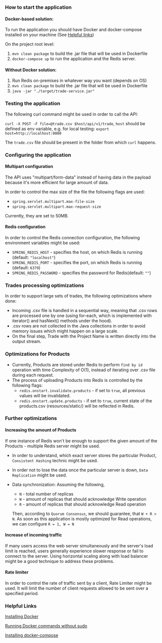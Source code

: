 ### How to start the application
#### Docker-based solution:

To run the application you should have Docker and docker-compose installed on your machine (See [Helpful links](helpful-links))

On the project root level:

1. `mvn clean package` to build the .jar file that will be used in Dockerfile
2. `docker-compose up` to run the application and the Redis server.

#### Without Docker solution:
1. Run Redis on-premises in whatever way you want (depends on OS)
2. `mvn clean package` to build the .jar file that will be used in Dockerfile
3. `java -jar "./target/trade-service.jar"`

### Testing the application

The following curl command might be used in order to call the API:

`curl -X POST -F file=@trade.csv $host/api/v1/trade`,
`host` should be defined as env variable, e.g. for local testing:
`export host=http://localhost:8080`

The `trade.csv` file should be present in the folder from which `curl` happens.

### Configuring the application

#### Multipart configuration 
The API uses "multipart/form-data" instead of having data in the payload because it's more efficient for large amount of data.

In order to control the max size of the file the following flags are used:
* `spring.servlet.multipart.max-file-size`
* `spring.servlet.multipart.max-request-size`

Currently, they are set to 50MB.

#### Redis configuration

In order to control the Redis connection configuration, the following environment variables might be used:
* `SPRING_REDIS_HOST` - specifies the host, on which Redis is running (default: `"localhost"`)
* `SPRING_REDIS_PORT` - specifies the port, on which Redis is running (default: `6379`)
* `SPRING_REDIS_PASSWORD` - specifies the password for Redis(default: `""`)

### Trades processing optimizations
In order to support large sets of trades, the following optimizations where done:
* Incoming .csv file is handled in a sequential way, meaning that .csv rows are processed one by one (using for-each, which is implemented with iterator() and hasNext() methods under the hood).
* .csv rows are not collected in the Java collections in order to avoid memory issues which might happen on a large scale.
* On the final step, Trade with the Project Name is written directly into the output stream.

### Optimizations for Products
* Currently, Products are stored under Redis to perform `find by id` operation with time Complexity of O(1), instead of iterating over .csv file during each request.
* The process of uploading Products into Redis is controlled by the following flags:
  * `redis.onstart.invalidate.products` - if set to `true`, all previous values will be invalidated.
  * `redis.onstart.update.products` - if set to `true`, current state of the products.csv (resources/static/) will be reflected in Redis.

### Further optimizations
#### Increasing the amount of Products
If one instance of Redis won't be enough to support the given amount of the Products - multiple Redis server might be used.
  * In order to understand, which exact server stores the particular Product, `Consistent Hashing` technic might be used.
  * In order not to lose the data once the particular server is down, `Data Replication` might be used.
  * Data synchronization: Assuming the following,
    * `N` - total number of replicas
    * `W` - amount of replicas that should acknowledge Write operation
    * `R` - amount of replicas that should acknowledge Read operation
    
    Then, according to `Quorum Consensus`, we should guarantee, that `W + R > N`. As soon as this application is mostly optimized
for Read operations, we can configure `R = 1, W = N`

#### Increase of incoming traffic
If many users access the
web server simultaneously and the server's load limit is reached, users generally
experience slower response or fail to connect to the server. Using horizontal scaling along with load balancer might be a
good technique to address these problems.

#### Rate limiter
In order to control the rate of traffic sent by a client, Rate Limiter might be used. It will limit the number of client requests allowed to be
sent over a specified period.




### Helpful Links

[Installing Docker](https://docs.docker.com/engine/install/ubuntu/)

[Running Docker commands without sudo ](https://askubuntu.com/questions/477551/how-can-i-use-docker-without-sudo)

[Installing docker-compose](https://www.digitalocean.com/community/tutorials/how-to-install-and-use-docker-compose-on-ubuntu-20-04)
